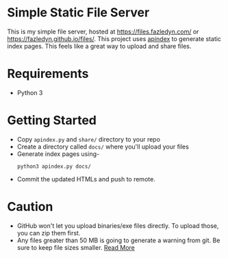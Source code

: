 # Simple Static File Server
This is my simple file server, hosted at https://files.fazledyn.com/ or https://fazledyn.github.io/files/. This project uses [apindex](https://github.com/libthinkpad/apindex) to generate static index pages. This feels like a great way to upload and share files.


# Requirements
- Python 3


# Getting Started
- Copy `apindex.py` and `share/` directory to your repo
- Create a directory called `docs/` where you'll upload your files
- Generate index pages using-
  ```
  python3 apindex.py docs/
  ```
- Commit the updated HTMLs and push to remote.


# Caution
- GitHub won't let you upload binaries/exe files directly. To upload those, you can zip them first.
- Any files greater than 50 MB is going to generate a warning from git. Be sure to keep file sizes smaller. [Read More](https://docs.github.com/en/repositories/working-with-files/managing-large-files/about-large-files-on-github)

